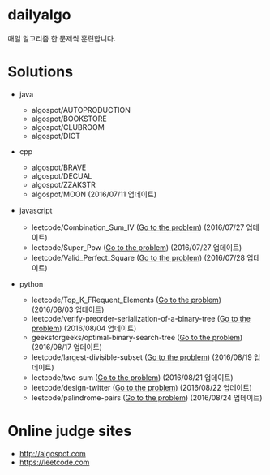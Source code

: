 # dailyalgo

매일 알고리즘 한 문제씩 훈련합니다.

# Solutions

- java
    - algospot/AUTOPRODUCTION
    - algospot/BOOKSTORE
    - algospot/CLUBROOM
    - algospot/DICT

- cpp
    - algospot/BRAVE
    - algospot/DECUAL
    - algospot/ZZAKSTR
    - algospot/MOON (2016/07/11 업데이트)
 
- javascript
    - leetcode/Combination_Sum_IV ([Go to the problem](https://leetcode.com/problems/combination-sum-iv/)) (2016/07/27 업데이트)
    - leetcode/Super_Pow ([Go to the problem](https://leetcode.com/problems/super-pow/)) (2016/07/27 업데이트)
    - leetcode/Valid_Perfect_Square ([Go to the problem](https://leetcode.com/problems/valid-perfect-square/)) (2016/07/28 업데이트)

- python
    - leetcode/Top_K_FRequent_Elements ([Go to the problem](https://leetcode.com/problems/top-k-frequent-elements/)) (2016/08/03 업데이트)
    - leetcode/verify-preorder-serialization-of-a-binary-tree ([Go to the problem](https://leetcode.com/problems/verify-preorder-serialization-of-a-binary-tree/)) (2016/08/04 업데이트)
    - geeksforgeeks/optimal-binary-search-tree ([Go to the problem](http://www.geeksforgeeks.org/dynamic-programming-set-24-optimal-binary-search-tree/)) (2016/08/17 업데이트)
    - leetcode/largest-divisible-subset ([Go to the problem](https://leetcode.com/problems/largest-divisible-subset/)) (2016/08/19 업데이트)
    - leetcode/two-sum ([Go to the problem](https://leetcode.com/problems/two-sum/)) (2016/08/21 업데이트)
    - leetcode/design-twitter ([Go to the problem](https://leetcode.com/problems/design-twitter/)) (2016/08/22 업데이트)
    - leetcode/palindrome-pairs ([Go to the problem](https://leetcode.com/problems/palindrome-pairs/)) (2016/08/24 업데이트)


# Online judge sites

- http://algospot.com
- https://leetcode.com
